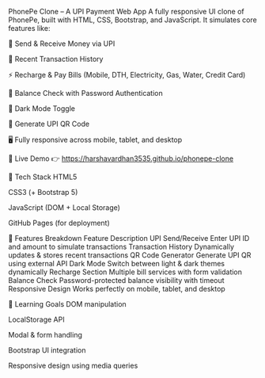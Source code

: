 PhonePe Clone – A UPI Payment Web App
A fully responsive UI clone of PhonePe, built with HTML, CSS, Bootstrap, and JavaScript. It simulates core features like:

💸 Send & Receive Money via UPI

📄 Recent Transaction History

⚡ Recharge & Pay Bills (Mobile, DTH, Electricity, Gas, Water, Credit Card)

🔐 Balance Check with Password Authentication

🌙 Dark Mode Toggle

📲 Generate UPI QR Code

🖥️ Fully responsive across mobile, tablet, and desktop

🚀 Live Demo
👉 https://harshavardhan3535.github.io/phonepe-clone 

🔧 Tech Stack
HTML5

CSS3 (+ Bootstrap 5)

JavaScript (DOM + Local Storage)

GitHub Pages (for deployment)

📂 Features Breakdown
Feature	Description
UPI Send/Receive	Enter UPI ID and amount to simulate transactions
Transaction History	Dynamically updates & stores recent transactions
QR Code Generator	Generate UPI QR using external API
Dark Mode	Switch between light & dark themes dynamically
Recharge Section	Multiple bill services with form validation
Balance Check	Password-protected balance visibility with timeout
Responsive Design	Works perfectly on mobile, tablet, and desktop

🧠 Learning Goals
DOM manipulation

LocalStorage API

Modal & form handling

Bootstrap UI integration

Responsive design using media queries

